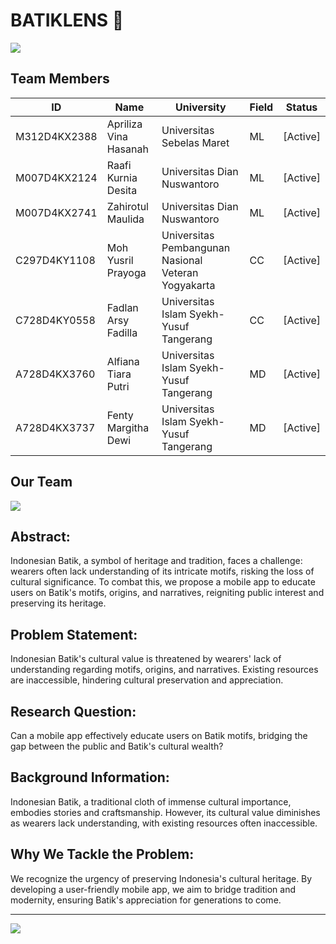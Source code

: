 # BATIKLENS 👋

<img src="https://storage.googleapis.com/dummy-model-buckets/images/BatikLens.png" />

## Team Members

| ID            | Name                  | University                                     | Field       | Status  |
|---------------|-----------------------|-------------------------------------------------|-------------|---------|
| M312D4KX2388  | Apriliza Vina Hasanah | Universitas Sebelas Maret                       | ML          | [Active]|
| M007D4KX2124  | Raafi Kurnia Desita   | Universitas Dian Nuswantoro                     | ML          | [Active]|
| M007D4KX2741  | Zahirotul Maulida     | Universitas Dian Nuswantoro                     | ML          | [Active]|
| C297D4KY1108  | Moh Yusril Prayoga    | Universitas Pembangunan Nasional Veteran Yogyakarta | CC      | [Active]|
| C728D4KY0558  | Fadlan Arsy Fadilla   | Universitas Islam Syekh-Yusuf Tangerang         | CC          | [Active]|
| A728D4KX3760  | Alfiana Tiara Putri   | Universitas Islam Syekh-Yusuf Tangerang         | MD          | [Active]|
| A728D4KX3737  | Fenty Margitha Dewi   | Universitas Islam Syekh-Yusuf Tangerang         | MD          | [Active]|

## Our Team
<img src="https://storage.googleapis.com/testing-batikmodels/images/BatikLens%20Presentation.png" />

## Abstract:
Indonesian Batik, a symbol of heritage and tradition, faces a challenge: wearers often lack understanding of its intricate motifs, risking the loss of cultural significance. To combat this, we propose a mobile app to educate users on Batik's motifs, origins, and narratives, reigniting public interest and preserving its heritage.

## Problem Statement:
Indonesian Batik's cultural value is threatened by wearers' lack of understanding regarding motifs, origins, and narratives. Existing resources are inaccessible, hindering cultural preservation and appreciation.

## Research Question:
Can a mobile app effectively educate users on Batik motifs, bridging the gap between the public and Batik's cultural wealth?

## Background Information:
Indonesian Batik, a traditional cloth of immense cultural importance, embodies stories and craftsmanship. However, its cultural value diminishes as wearers lack understanding, with existing resources often inaccessible.

## Why We Tackle the Problem:
We recognize the urgency of preserving Indonesia's cultural heritage. By developing a user-friendly mobile app, we aim to bridge tradition and modernity, ensuring Batik's appreciation for generations to come.
<hr />
<img src="https://storage.googleapis.com/testing-batikmodels/images/BatikLens%20Presentation%20(1).png" />

